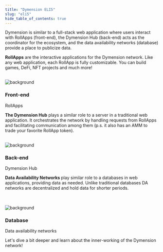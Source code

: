 ```yaml
---
title: "Dymension ELI5"
slug: "eli5"
hide_table_of_contents: true
---
```


Dymension is similar to a full-stack web application where users interact with RollApps (front-end), the Dymension Hub (back-end) acts as the coordinator for the ecosystem, and the data availability networks (database) provide a place to publicize data.

<b>RollApps</b> are the interactive applications for the Dymension network. Like any web application, each RollApp is fully customizable. You can build games, DeFi, NFT projects and much more!
<br />
<br />

<div class="card image-card light-background">
    <img class="background" src={require('./images/modular-architecture-execution.png').default} alt="background" />
    <div class="card-body">
        <h3 class="card-title">Front-end</h3>
        <p class="card-text">RollApps</p>
    </div>
</div>

<b>The Dymension Hub</b> plays a similar role to a server in a traditional web application. It orchestrates the network by handling requests from RollApps and facilitating communication among them (p.s. it also has an AMM to trade your favorite RollApp token).
<br />
<br />

<div class="card image-card light-background">
    <img class="background" src={require('./images/modular-architecture-settlement.png').default} alt="background" />
    <div class="card-body">
        <h3 class="card-title">Back-end</h3>
        <p class="card-text">Dymension Hub</p>
    </div>
</div>

<b> Data Availability Networks </b> play similar role to a databases in web applications, providing data as needed. Unlike traditional databases DA networks are decentralized and hold data for shorter periods.

<br />
<br />

<div class="card image-card light-background">
    <img class="background" src={require('./images/modular-architecture-da.png').default} alt="background" />
    <div class="card-body">
        <h3 class="card-title">Database</h3>
        <p class="card-text">Data availability networks</p>
    </div>
</div>

Let's dive a bit deeper and learn about the inner-working of the Dymension network!

